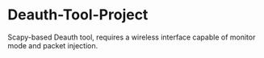 # Deauth-Tool-Project
Scapy-based Deauth tool, requires a wireless interface capable of monitor mode and packet injection.

